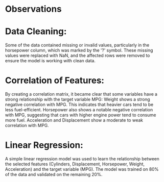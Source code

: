 # Observations

# Data Cleaning:

Some of the data contained missing or invalid values, particularly in the horsepower column, which was marked by the '?' symbol.
These missing values were replaced with NaN, and the affected rows were removed to ensure the model is working with clean data.


# Correlation of Features:

By creating a correlation matrix, it became clear that some variables have a strong relationship with the target variable MPG:
Weight shows a strong negative correlation with MPG. This indicates that heavier cars tend to be less fuel-efficient.
Horsepower also shows a notable negative correlation with MPG, suggesting that cars with higher engine power tend to consume more fuel.
Acceleration and Displacement show a moderate to weak correlation with MPG.


# Linear Regression:

A simple linear regression model was used to learn the relationship between the selected features (Cylinders, Displacement, Horsepower, Weight, Acceleration) and the target variable (MPG).
The model was trained on 80% of the data and validated on the remaining 20%.
